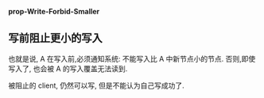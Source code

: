 **prop-Write-Forbid-Smaller**

## 写前阻止更小的写入

也就是说, A 在写入前,必须通知系统: 不能写入比 A 中新节点小的节点. 否则,即使写入了, 也会被 A 的写入覆盖无法读到.

被阻止的 client, 仍然可以写, 但是不能认为自己写成功了.